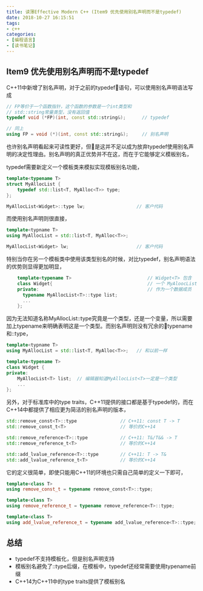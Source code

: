 ```yaml
---
title: 读薄Effective Modern C++ (Item9 优先使用别名声明而不是typedef)
date: 2018-10-27 16:15:51
tags:
- c++
categories:
- [编程语言]
- [读书笔记]
---
```


## Item9 优先使用别名声明而不是typedef 

C++11中新增了别名声明，对于之前的typedef语句，可以使用别名声明语法写成
```cpp
// FP等价于一个函数指针，这个函数的参数是一个int类型和
// std::string常量类型，没有返回值
typedef void (*FP)(int, const std::string&);      // typedef

// 同上
using FP = void (*)(int, const std::string&);     // 别名声明
```
也许别名声明看起来可读性更好，但是这并不足以成为放弃typedef使用别名声明的决定性理由。别名声明的真正优势并不在这，而在于它能够定义模板别名，
<!-- more -->

typedef需要新定义一个模板类来模拟实现模板别名功能，
```cpp
template<typename T>                            
struct MyAllocList {                            
    typedef std::list<T, MyAlloc<T>> type;
};

MyAllocList<Widget>::type lw;                   // 客户代码 
```
而使用别名声明则很直接，
```cpp
template<typname T>
using MyAllocList = std::list<T, MyAlloc<T>>;

MyAllocList<Widget> lw;                         // 客户代码
```

特别当你在另一个模板类中使用该类型别名的时候，对比typedef，别名声明语法的优势则显得更加明显，
```cpp
	template<typename T>                            // Widget<T> 包含
	class Widget{                                   // 一个 MyAloocList<T>
	private:                                        // 作为一个数据成员
	  typename MyAllocList<T>::type list;
	  ...
    };
```
因为无法知道名称MyAllocList<T>::type究竟是一个类型，还是一个变量，所以需要加上typename来明确表明这是一个类型。而别名声明则没有冗余的typename和::type，
```cpp
template<typname T>                             
using MyAllocList = std::list<T, MyAlloc<T>>;   // 和以前一样

template<typename T>
class Widget {
private:
	MyAllocList<T> list;  // 编辑器知道MyAllocList<T>一定是一个类型
	...                                          
};
```
另外，对于标准库中的type traits，C++11提供的接口都是基于typedef的，而在C++14中都提供了相应更为简洁的别名声明的版本，
```cpp
std::remove_const<T>::type                // C++11: const T -> T
std::remove_const_t<T>                    // 等价的C++14

std::remove_reference<T>::type            // C++11: T&/T&& -> T
std::remove_reference_t<T>                // 等价的C++14

std::add_lvalue_reference<T>::type        // C++11: T -> T&
std::add_lvalue_reference_t<T>            // 等价的C++14
```
它的定义很简单，即使只能用C++11的环境也只需自己简单的定义一下即可，
```cpp
template<class T>
using remove_const_t = typename remove_const<T>::type;

template<class T>
using remove_reference_t = typename remove_reference<T>::type;

template<class T>
using add_lvalue_reference_t = typename add_lvalue_reference<T>::type;
```

## 总结
- typedef不支持模板化，但是别名声明支持
- 模板别名避免了::type后缀，在模板中，typedef还经常需要使用typename前缀
- C++14为C++11中的type traits提供了模板别名